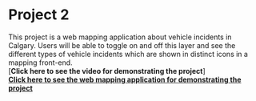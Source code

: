 # Project 2  
This project is a web mapping application about vehicle incidents in Calgary. Users will be able to toggle on and off this layer and see the different types of vehicle incidents which are shown in distinct icons in a mapping front-end.  
[**Click here to see the video for demonstrating the project**]  
[**Click here to see the web mapping application for demonstrating the project**](https://rhafezifar.github.io/ENGO651_lab3/calgary-incidents.html)
